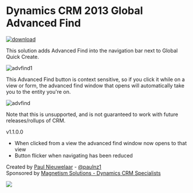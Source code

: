 # Dynamics CRM 2013 Global Advanced Find
[![download](https://user-images.githubusercontent.com/14048382/27844360-c7ea9670-6174-11e7-8658-80d356c1ba8f.png)](https://github.com/PaulNieuwelaar/globaladvfind/releases/download/v1.1/GlobalAdvancedFind_1_1_0_0_managed.zip)

This solution adds Advanced Find into the navigation bar next to Global Quick Create.

![advfind1](https://user-images.githubusercontent.com/14048382/27843498-5e81a0ae-6168-11e7-8b51-a651ddc729d2.png)

This Advanced Find button is context sensitive, so if you click it while on a view or form, the advanced find window that opens will automatically take you to the entity you're on.

![advfind](https://user-images.githubusercontent.com/14048382/27843497-5e56aa16-6168-11e7-89eb-840c2c6caa8f.png)

Note that this is unsupported, and is not guaranteed to work with future releases/rollups of CRM.

v1.1.0.0
- When clicked from a view the advanced find window now opens to that view
- Button flicker when navigating has been reduced

Created by [Paul Nieuwelaar](http://paulnieuwelaar.wordpress.com) - [@paulnz1](https://twitter.com/paulnz1)  
Sponsored by [Magnetism Solutions - Dynamics CRM Specialists](http://www.magnetismsolutions.com)

[![](https://user-images.githubusercontent.com/14048382/30045114-3805d840-9256-11e7-9bdb-323760fb43ea.png)](https://www.paypal.com/cgi-bin/webscr?cmd=_s-xclick&hosted_button_id=89YXEVDJPTFDG)
